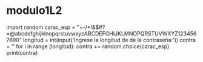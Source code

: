 # modulo1L2
import random
carac_esp = "+-/*!&$#?=@abcdefghijklnopqrstuvwxyzABCDEFGHIJKLMNOPQRSTUVWXYZ1234567890"
longitud = int(input('Ingrese la longitud de de la contraseña:'))
contra = ''
for i in range (longitud):
    contra += random.choice(carac_esp)
print(contra)
